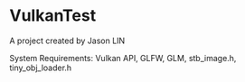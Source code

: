# VulkanTest

A project created by Jason LIN

System Requirements: Vulkan API, GLFW, GLM, stb_image.h, tiny_obj_loader.h

